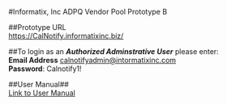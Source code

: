 
#Informatix, Inc  ADPQ Vendor Pool Prototype B

##Prototype URL <br/>
https://CalNotify.informatixinc.biz/ <br />

##To login as an _**Authorized Adminstrative User**_ please enter:<br />
**Email Address** calnotifyadmin@intormatixinc.com <br />
**Password**: Calnotify1!<br />

##User Manual##<br />
[Link to User Manual](https://github.com/informatixinc/Cal-Notify/tree/master/db_schema)<br />








